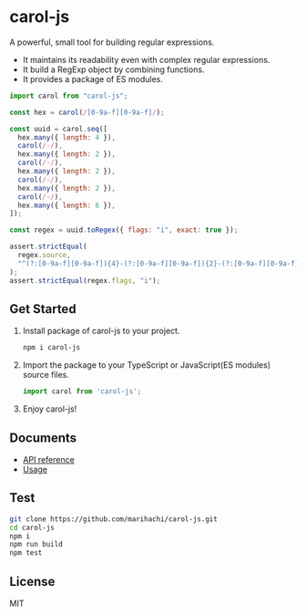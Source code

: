 # carol-js
A powerful, small tool for building regular expressions.

- It maintains its readability even with complex regular expressions.
- It build a RegExp object by combining functions.
- It provides a package of ES modules.

```js
import carol from "carol-js";

const hex = carol(/[0-9a-f][0-9a-f]/);

const uuid = carol.seq([
  hex.many({ length: 4 }),
  carol(/-/),
  hex.many({ length: 2 }),
  carol(/-/),
  hex.many({ length: 2 }),
  carol(/-/),
  hex.many({ length: 2 }),
  carol(/-/),
  hex.many({ length: 6 }),
]);

const regex = uuid.toRegex({ flags: "i", exact: true });

assert.strictEqual(
  regex.source,
  "^(?:[0-9a-f][0-9a-f]){4}-(?:[0-9a-f][0-9a-f]){2}-(?:[0-9a-f][0-9a-f]){2}-(?:[0-9a-f][0-9a-f]){2}-(?:[0-9a-f][0-9a-f]){6}$"
);
assert.strictEqual(regex.flags, "i");
```

## Get Started
1. Install package of carol-js to your project.
   ```sh
   npm i carol-js
   ```

2. Import the package to your TypeScript or JavaScript(ES modules) source files.
   ```js
   import carol from 'carol-js';
   ```

3. Enjoy carol-js!

## Documents
- [API reference](https://github.com/marihachi/carol-js/blob/7ab6d7796a254764f4372e74220f7302d63b2669/doc/api.md)
- [Usage](https://github.com/marihachi/carol-js/blob/7ab6d7796a254764f4372e74220f7302d63b2669/doc/usage.md)

## Test
```sh
git clone https://github.com/marihachi/carol-js.git
cd carol-js
npm i
npm run build
npm test
```

## License
MIT
